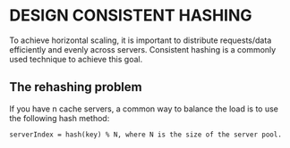 # DESIGN CONSISTENT HASHING

To achieve horizontal scaling, it is important to distribute requests/data efficiently and evenly across servers. Consistent hashing is a commonly used technique to achieve this goal. 

## The rehashing problem
If you have n cache servers, a common way to balance the load is to use the following hash method:

    serverIndex = hash(key) % N, where N is the size of the server pool.


